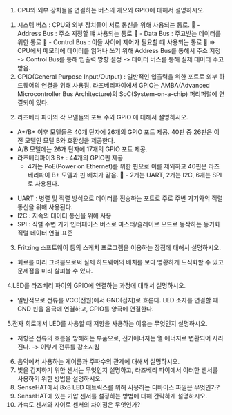 1. CPU와 외부 장치들을 연결하는 버스의 개요와 GPIO에 대해서 설명하시오.
  1) 시스템 버스 : CPU와 외부 장치들이 서로 통신을 위해 사용되는 통로.
  - Address Bus : 주소 지정할 떄 사용되는 통로
  - Data Bus : 주고받는 데이터를 위한 통로
  - Control Bus : 이들 사이에 제어가 필요할 떄 사용되는 통로
  => CPU에서 메모리에 데이터를 읽거나 쓰기 위해 Address Bus를 통해서 주소 지정 -> Control Bus를 통해 입출력 방향 설정 -> 데이터 버스를 통해 실제 데이터 주고받음.
  2) GPIO(General Purpose Input/Output) : 일반적인 입출력을 위한 포트로 외부 하드웨어의 연결을 위해 사용됨. 라즈베리파이에서 GPIO는 AMBA(Advanced Microcontroller Bus Architecture)의 SoC(System-on-a-chip) 퍼리퍼럴에 연결되어 있다.

2. 라즈베리 파이의 각 모델들의 포트 수와 GPIO 에 대해서 설명하시오.
  - A+/B+ 이후 모델들은 40개 단자에 26개의 GPIO 포트 제공. 40핀 중 26핀은 이전 모델인 모델 B와 호환성을 제공한다.
  - A/B 모델에는 26개 단자에 17개의 GPIO 포트 제공.
  - 라즈베리파이3 B+ : 44개의 GPIO핀 제공
    - 4개는 PoE(Power on Ethernet)를 위한 핀으로 이를 제외하고 40핀은 라즈베리파이 B+ 모델과 핀 배치가 같음.
 - 2개는 UART, 2개는 I2C, 6개는 SPI로 사용된다.
  + UART : 병렬 및 직렬 방식으로 데이터를 전송하는 포트로 주로 주변 기기와의 직렬통신을 위해 사용된다.
  + I2C : 저속의 데이터 통신을 위해 사용
  + SPI : 직렬 주변 기기 인터페이스 버스로 마스터/슬레이브 모드로 동작하는 동기화 직렬 데이터 연결 표준

3. Fritzing 소프트웨어 등의 스케치 프로그램을 이용하는 장점에 대해서 설명하시오.
  - 회로를 미리 그려봄으로써 실제 하드웨어의 배치를 보다 명황하게 도식화할 수 있고 문제점을 미리 살펴볼 수 있다.

4.LED를 라즈베리 파이의 GPIO에 연결하는 과정에 대해서 설명하시오.
  - 일반적으로 전류를 VCC(전원)에서 GND(접지)로 흐른다. LED 소자를 연결할 때 GND 핀을 음극에 연결하고, GPIO를 양극에 연결한다.

5.전자 회로에서 LED를 사용할 때 저항을 사용하는 이유는 무엇인지 설명하시오.
  - 저항은 전류의 흐름을 방해하는 부품으로, 전기에너지는 열 에너지로 변환되어 사라진다. -> 이렇게 전류를 감소시킴

6. 음악에서 사용하는 계이름과 주파수의 관계에 대해서 설명하시오.
7. 빛을 감지하기 위한 센서는 무엇인지 설명하고, 라즈베리 파이에서 이러한 센서를 사용하기 위한 방법을 설명하시오.
8. SenseHAT에서 8x8 LED 매트릭스를 위해 사용하는 디바이스 파일은 무엇인가?
9. SenseHAT에 있는 기압 센서를 설정하는 방법에 대해 간략하게 설명하시오.
10. 가속도 센서와 자이로 센서의 차이점은 무엇인가?
